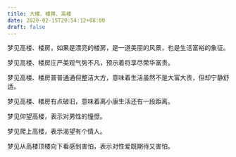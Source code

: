 ```yaml
---
title: 大楼、楼房、高楼
date: 2020-02-15T20:54:12+08:00
draft: false
---
```


梦见高楼、楼房，如果是漂亮的楼房，是一道美丽的风景，也是生活富裕的象征。



梦见高楼、楼房庄严美观气势不凡，预示着将享尽荣华富贵。



梦见高楼、楼房普普通通但整洁大方，意味着生活虽然不是大富大贵，但却宁静舒适。



梦见高楼、楼房有点破旧，意味着离小康生活还有一段距离。



梦见仰望高楼，表示对男性的憧憬。



梦见爬上高楼，表示渴望有个情人。



梦见从高楼顶楼向下看感到害怕，表示对性爱既期待又害怕。

